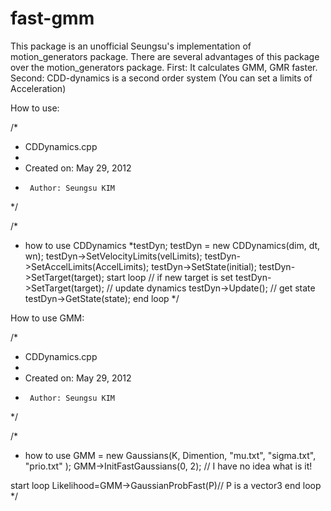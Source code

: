 # fast-gmm

This package is an unofficial Seungsu's implementation of motion_generators package.
There are several advantages of this package over the motion_generators package. First: It calculates GMM, GMR faster. Second: CDD-dynamics is a second order system (You can set a limits of Acceleration)


How to use:

/*
 * CDDynamics.cpp
 *
 *  Created on: May 29, 2012
 *      Author: Seungsu KIM
 */

/*
 * how to use
	CDDynamics *testDyn;
	testDyn = new CDDynamics(dim, dt, wn);
	testDyn->SetVelocityLimits(velLimits);
	testDyn->SetAccelLimits(AccelLimits);
	testDyn->SetState(initial);
	testDyn->SetTarget(target);
	start loop
		// if new target is set
		testDyn->SetTarget(target);
		// update dynamics
		testDyn->Update();
		// get state
		testDyn->GetState(state);
	end loop
 */

How to use GMM:

/*
 * CDDynamics.cpp
 *
 *  Created on: May 29, 2012
 *      Author: Seungsu KIM
 */

/*
 * how to use
GMM = new Gaussians(K, Dimention,
			"mu.txt",
			"sigma.txt",
			"prio.txt"	);
	GMM->InitFastGaussians(0, 2); // I have no idea what is it!

start loop
Likelihood=GMM->GaussianProbFast(P)// P is a vector3
end loop
 */

